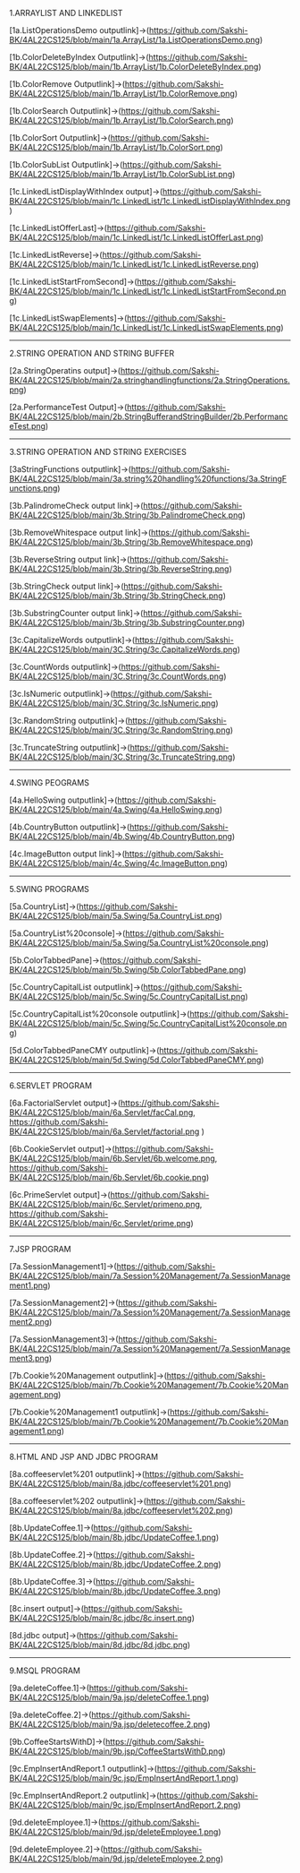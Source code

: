 1.ARRAYLIST AND LINKEDLIST

[1a.ListOperationsDemo outputlink]->(https://github.com/Sakshi-BK/4AL22CS125/blob/main/1a.ArrayList/1a.ListOperationsDemo.png)

[1b.ColorDeleteByIndex Outputlink]->(https://github.com/Sakshi-BK/4AL22CS125/blob/main/1b.ArrayList/1b.ColorDeleteByIndex.png)

[1b.ColorRemove Outputlink]->(https://github.com/Sakshi-BK/4AL22CS125/blob/main/1b.ArrayList/1b.ColorRemove.png)

[1b.ColorSearch Outputlink]->(https://github.com/Sakshi-BK/4AL22CS125/blob/main/1b.ArrayList/1b.ColorSearch.png)

[1b.ColorSort Outputlink]->(https://github.com/Sakshi-BK/4AL22CS125/blob/main/1b.ArrayList/1b.ColorSort.png)

[1b.ColorSubList Outputlink]->(https://github.com/Sakshi-BK/4AL22CS125/blob/main/1b.ArrayList/1b.ColorSubList.png)


[1c.LinkedListDisplayWithIndex output]->(https://github.com/Sakshi-BK/4AL22CS125/blob/main/1c.LinkedList/1c.LinkedListDisplayWithIndex.png)

[1c.LinkedListOfferLast]->(https://github.com/Sakshi-BK/4AL22CS125/blob/main/1c.LinkedList/1c.LinkedListOfferLast.png)

[1c.LinkedListReverse]->(https://github.com/Sakshi-BK/4AL22CS125/blob/main/1c.LinkedList/1c.LinkedListReverse.png)

[1c.LinkedListStartFromSecond]->(https://github.com/Sakshi-BK/4AL22CS125/blob/main/1c.LinkedList/1c.LinkedListStartFromSecond.png)

[1c.LinkedListSwapElements]->(https://github.com/Sakshi-BK/4AL22CS125/blob/main/1c.LinkedList/1c.LinkedListSwapElements.png)

________________________________________________________________________________________________
2.STRING OPERATION AND STRING BUFFER

[2a.StringOperatins output]->(https://github.com/Sakshi-BK/4AL22CS125/blob/main/2a.stringhandlingfunctions/2a.StringOperations.png)


[2a.PerformanceTest Output]->(https://github.com/Sakshi-BK/4AL22CS125/blob/main/2b.StringBufferandStringBuilder/2b.PerformanceTest.png)

________________________________________________________________________________________________
3.STRING OPERATION AND STRING EXERCISES

[3aStringFunctions outputlink]->(https://github.com/Sakshi-BK/4AL22CS125/blob/main/3a.string%20handling%20functions/3a.StringFunctions.png)


[3b.PalindromeCheck output link]->(https://github.com/Sakshi-BK/4AL22CS125/blob/main/3b.String/3b.PalindromeCheck.png)

[3b.RemoveWhitespace output link]->(https://github.com/Sakshi-BK/4AL22CS125/blob/main/3b.String/3b.RemoveWhitespace.png)

[3b.ReverseString output link]->(https://github.com/Sakshi-BK/4AL22CS125/blob/main/3b.String/3b.ReverseString.png)

[3b.StringCheck output link]->(https://github.com/Sakshi-BK/4AL22CS125/blob/main/3b.String/3b.StringCheck.png)

[3b.SubstringCounter output link]->(https://github.com/Sakshi-BK/4AL22CS125/blob/main/3b.String/3b.SubstringCounter.png)


[3c.CapitalizeWords outputlink]->(https://github.com/Sakshi-BK/4AL22CS125/blob/main/3C.String/3c.CapitalizeWords.png)

[3c.CountWords outputlink]->(https://github.com/Sakshi-BK/4AL22CS125/blob/main/3C.String/3c.CountWords.png)

[3c.IsNumeric outputlink]->(https://github.com/Sakshi-BK/4AL22CS125/blob/main/3C.String/3c.IsNumeric.png)

[3c.RandomString outputlink]->(https://github.com/Sakshi-BK/4AL22CS125/blob/main/3C.String/3c.RandomString.png)

[3c.TruncateString outputlink]->(https://github.com/Sakshi-BK/4AL22CS125/blob/main/3C.String/3c.TruncateString.png)
________________________________________________________________________________________________
4.SWING PEOGRAMS

[4a.HelloSwing outputlink]->(https://github.com/Sakshi-BK/4AL22CS125/blob/main/4a.Swing/4a.HelloSwing.png)

[4b.CountryButton outputlink]->(https://github.com/Sakshi-BK/4AL22CS125/blob/main/4b.Swing/4b.CountryButton.png)

[4c.ImageButton output link]->(https://github.com/Sakshi-BK/4AL22CS125/blob/main/4c.Swing/4c.ImageButton.png)
________________________________________________________________________________________________
5.SWING PROGRAMS

[5a.CountryList]->(https://github.com/Sakshi-BK/4AL22CS125/blob/main/5a.Swing/5a.CountryList.png)

[5a.CountryList%20console]->(https://github.com/Sakshi-BK/4AL22CS125/blob/main/5a.Swing/5a.CountryList%20console.png)

[5b.ColorTabbedPane]->(https://github.com/Sakshi-BK/4AL22CS125/blob/main/5b.Swing/5b.ColorTabbedPane.png)

[5c.CountryCapitalList outputlink]->(https://github.com/Sakshi-BK/4AL22CS125/blob/main/5c.Swing/5c.CountryCapitalList.png)

[5c.CountryCapitalList%20console outputlink]->(https://github.com/Sakshi-BK/4AL22CS125/blob/main/5c.Swing/5c.CountryCapitalList%20console.png)

[5d.ColorTabbedPaneCMY outputlink]->(https://github.com/Sakshi-BK/4AL22CS125/blob/main/5d.Swing/5d.ColorTabbedPaneCMY.png)

________________________________________________________________________________________________
6.SERVLET PROGRAM

[6a.FactorialServlet output]->(https://github.com/Sakshi-BK/4AL22CS125/blob/main/6a.Servlet/facCal.png, https://github.com/Sakshi-BK/4AL22CS125/blob/main/6a.Servlet/factorial.png )

[6b.CookieServlet output]->(https://github.com/Sakshi-BK/4AL22CS125/blob/main/6b.Servlet/6b.welcome.png, https://github.com/Sakshi-BK/4AL22CS125/blob/main/6b.Servlet/6b.cookie.png)

[6c.PrimeServlet output]->(https://github.com/Sakshi-BK/4AL22CS125/blob/main/6c.Servlet/primeno.png, https://github.com/Sakshi-BK/4AL22CS125/blob/main/6c.Servlet/prime.png)

________________________________________________________________________________________________
7.JSP PROGRAM

[7a.SessionManagement1]->(https://github.com/Sakshi-BK/4AL22CS125/blob/main/7a.Session%20Management/7a.SessionManagement1.png)

[7a.SessionManagement2]->(https://github.com/Sakshi-BK/4AL22CS125/blob/main/7a.Session%20Management/7a.SessionManagement2.png)

[7a.SessionManagement3]->(https://github.com/Sakshi-BK/4AL22CS125/blob/main/7a.Session%20Management/7a.SessionManagement3.png)


[7b.Cookie%20Management outputlink]->(https://github.com/Sakshi-BK/4AL22CS125/blob/main/7b.Cookie%20Management/7b.Cookie%20Management.png)

[7b.Cookie%20Management1 outputlink]->(https://github.com/Sakshi-BK/4AL22CS125/blob/main/7b.Cookie%20Management/7b.Cookie%20Management1.png)

________________________________________________________________________________________________
8.HTML AND JSP AND JDBC PROGRAM

[8a.coffeeservlet%201 outputlink]->(https://github.com/Sakshi-BK/4AL22CS125/blob/main/8a.jdbc/coffeeservlet%201.png)

[8a.coffeeservlet%202 outputlink]->(https://github.com/Sakshi-BK/4AL22CS125/blob/main/8a.jdbc/coffeeservlet%202.png)

[8b.UpdateCoffee.1]->(https://github.com/Sakshi-BK/4AL22CS125/blob/main/8b.jdbc/UpdateCoffee.1.png)

[8b.UpdateCoffee.2]->(https://github.com/Sakshi-BK/4AL22CS125/blob/main/8b.jdbc/UpdateCoffee.2.png)

[8b.UpdateCoffee.3]->(https://github.com/Sakshi-BK/4AL22CS125/blob/main/8b.jdbc/UpdateCoffee.3.png)

[8c.insert output]->(https://github.com/Sakshi-BK/4AL22CS125/blob/main/8c.jdbc/8c.insert.png)

[8d.jdbc output]->(https://github.com/Sakshi-BK/4AL22CS125/blob/main/8d.jdbc/8d.jdbc.png)

____________________________________________________________________________________________________________________________________________________________________________________________________________________
9.MSQL PROGRAM

[9a.deleteCoffee.1]->(https://github.com/Sakshi-BK/4AL22CS125/blob/main/9a.jsp/deleteCoffee.1.png)

[9a.deleteCoffee.2]->(https://github.com/Sakshi-BK/4AL22CS125/blob/main/9a.jsp/deletecoffee.2.png)

[9b.CoffeeStartsWithD]->(https://github.com/Sakshi-BK/4AL22CS125/blob/main/9b.jsp/CoffeeStartsWithD.png)

[9c.EmpInsertAndReport.1 outputlink]->(https://github.com/Sakshi-BK/4AL22CS125/blob/main/9c.jsp/EmpInsertAndReport.1.png)

[9c.EmpInsertAndReport.2 outputlink]->(https://github.com/Sakshi-BK/4AL22CS125/blob/main/9c.jsp/EmpInsertAndReport.2.png)

[9d.deleteEmployee.1]->(https://github.com/Sakshi-BK/4AL22CS125/blob/main/9d.jsp/deleteEmployee.1.png)

[9d.deleteEmployee.2]->(https://github.com/Sakshi-BK/4AL22CS125/blob/main/9d.jsp/deleteEmployee.2.png)
